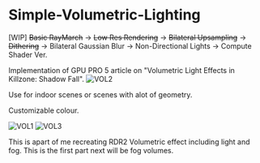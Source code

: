 # Simple-Volumetric-Lighting

[WIP] ~~Basic RayMarch~~ -> ~~Low Res Rendering~~ -> ~~Bilateral Upsampling~~ -> ~~Dithering~~ -> Bilateral Gaussian Blur -> Non-Directional Lights -> Compute Shader Ver.

Implementation of GPU PRO 5 article on "Volumetric Light Effects in Killzone: Shadow Fall". 
![VOL2](https://github.com/yixx759/Simple-Volumetric--Lighting/assets/126923383/f3b9127a-5cb9-4f32-b570-917d18a069c2)

Use for indoor scenes or scenes with alot of geometry.

Customizable colour.

![VOL1](https://github.com/yixx759/Simple-Volumetric--Lighting/assets/126923383/1a6b325f-9837-4ec5-b9b1-3053ef4f63af)
![VOL3](https://github.com/yixx759/Simple-Volumetric--Lighting/assets/126923383/94baf35d-90ea-4ab9-adc1-858ddc1e801e)

This is apart of me recreating RDR2 Volumetric effect including light and fog. This is the first part next will be fog volumes.
